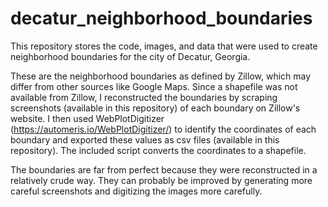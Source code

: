 # decatur_neighborhood_boundaries

This repository stores the code, images, and data that were used to create neighborhood boundaries for the city of Decatur, Georgia. 

These are the neighborhood boundaries as defined by Zillow, which may differ from other sources like Google Maps. Since a shapefile was not available from Zillow, I reconstructed the boundaries by scraping screenshots (available in this repository) of each boundary on Zillow's website. I then used WebPlotDigitizer (https://automeris.io/WebPlotDigitizer/) to identify the coordinates of each boundary and exported these values as csv files (available in this repository). The included script converts the coordinates to a shapefile.

The boundaries are far from perfect because they were reconstructed in a relatively crude way. They can probably be improved by generating more careful screenshots and digitizing the images more carefully.
